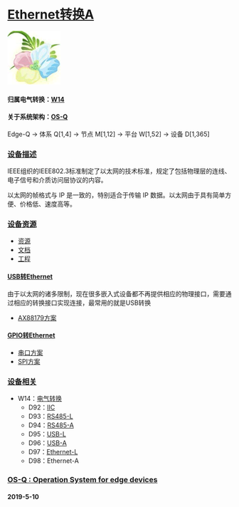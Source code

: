 ﻿# [Ethernet转换A](https://github.com/OS-Q/D98)
[![sites](OS-Q/OS-Q.png)](http://www.OS-Q.com)
#### 归属电气转换：[W14](https://github.com/OS-Q/W14)
#### 关于系统架构：[OS-Q](https://github.com/OS-Q/OS-Q)
Edge-Q -> 体系 Q[1,4] -> 节点 M[1,12] -> 平台 W[1,52] -> 设备 D[1,365]
### [设备描述](https://github.com/OS-Q/D98/wiki) 

IEEE组织的IEEE802.3标准制定了以太网的技术标准，规定了包括物理层的连线、电子信号和介质访问层协议的内容。

以太网的帧格式与 IP 是一致的，特别适合于传输 IP 数据。以太网由于具有简单方便、价格低、速度高等。

### [设备资源](https://github.com/OS-Q/D98) 

- [资源](src/)
- [文档](docs/)
- [工程](project/)


#### [USB转Ethernet](USB/)

由于以太网的诸多限制，现在很多嵌入式设备都不再提供相应的物理接口，需要通过相应的转换接口实现连接，最常用的就是USB转换

- [AX88179方案](https://www.asix.com.tw/products.php?op=pItemdetail&PItemID=131;71;112) 

#### [GPIO转Ethernet](GPIO/)

- [串口方案](http://www.wch.cn/products/category/4.html) 
- [SPI方案](http://www.wch.cn/products/category/4.html) 


### [设备相关](https://github.com/OS-Q/D98) 

* W14：[电气转换](https://github.com/OS-Q/W14)
    * D92：[IIC](https://github.com/OS-Q/D92)
    * D93：[RS485-L](https://github.com/OS-Q/D93)
    * D94：[RS485-A](https://github.com/OS-Q/D94)
    * D95：[USB-L](https://github.com/OS-Q/D95)
    * D96：[USB-A](https://github.com/OS-Q/D96)
    * D97：[Ethernet-L](https://github.com/OS-Q/D97)
    * D98：Ethernet-A

### [OS-Q : Operation System for edge devices](http://www.OS-Q.com/Edge/D98)
####  2019-5-10